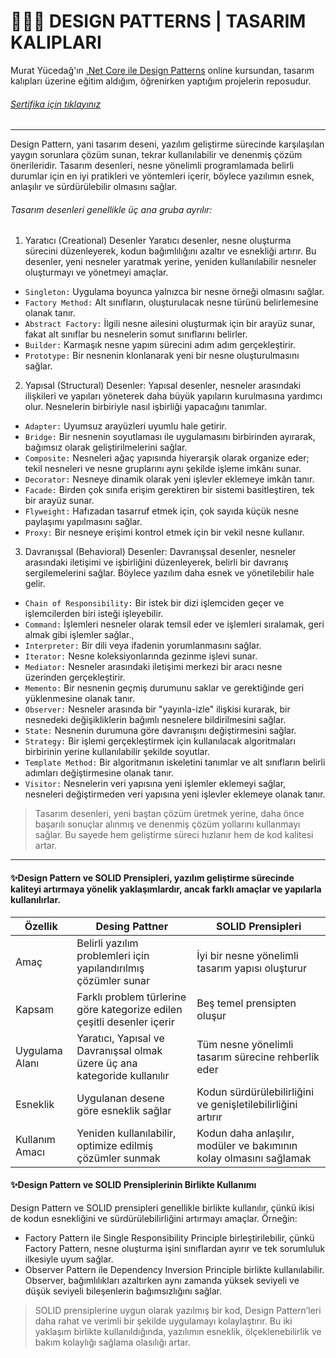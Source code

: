 # 👩🏼‍💻 DESIGN PATTERNS | TASARIM KALIPLARI

Murat Yücedağ'ın [.Net Core ile Design Patterns](https://www.udemy.com/course/aspnet-core-6-ile-design-patterns-15-farkl-tasarm-deseni/) online kursundan, tasarım kalıpları üzerine eğitim aldığım, öğrenirken yaptığım projelerin reposudur.

###### [Sertifika için tıklayınız](https://drive.google.com/file/d/128PjcuC3HB0axMUU9EwLV4JuOFkuK8pu/view?usp=drive_link)

***

Design Pattern, yani tasarım deseni, yazılım geliştirme sürecinde karşılaşılan yaygın sorunlara çözüm sunan, tekrar kullanılabilir ve denenmiş çözüm önerileridir. Tasarım desenleri, nesne yönelimli programlamada belirli durumlar için en iyi pratikleri ve yöntemleri içerir, böylece yazılımın esnek, anlaşılır ve sürdürülebilir olmasını sağlar.

###### Tasarım desenleri genellikle üç ana gruba ayrılır:
1. Yaratıcı (Creational) Desenler
Yaratıcı desenler, nesne oluşturma sürecini düzenleyerek, kodun bağımlılığını azaltır ve esnekliği artırır. Bu desenler, yeni nesneler yaratmak yerine, yeniden kullanılabilir nesneler oluşturmayı ve yönetmeyi amaçlar.

+ `Singleton:` Uygulama boyunca yalnızca bir nesne örneği olmasını sağlar.
+ `Factory Method:` Alt sınıfların, oluşturulacak nesne türünü belirlemesine olanak tanır.
+ `Abstract Factory:` İlgili nesne ailesini oluşturmak için bir arayüz sunar, fakat alt sınıflar bu nesnelerin somut sınıflarını belirler.
+ `Builder:` Karmaşık nesne yapım sürecini adım adım gerçekleştirir.
+ `Prototype:` Bir nesnenin klonlanarak yeni bir nesne oluşturulmasını sağlar.

2. Yapısal (Structural) Desenler:
Yapısal desenler, nesneler arasındaki ilişkileri ve yapıları yöneterek daha büyük yapıların kurulmasına yardımcı olur. Nesnelerin birbiriyle nasıl işbirliği yapacağını tanımlar.

+ `Adapter:` Uyumsuz arayüzleri uyumlu hale getirir.
+ `Bridge:` Bir nesnenin soyutlaması ile uygulamasını birbirinden ayırarak, bağımsız olarak geliştirilmelerini sağlar.
+ `Composite:` Nesneleri ağaç yapısında hiyerarşik olarak organize eder; tekil nesneleri ve nesne gruplarını aynı şekilde işleme imkânı sunar.
+ `Decorator:` Nesneye dinamik olarak yeni işlevler eklemeye imkân tanır.
+ `Facade:` Birden çok sınıfa erişim gerektiren bir sistemi basitleştiren, tek bir arayüz sunar.
+ `Flyweight:` Hafızadan tasarruf etmek için, çok sayıda küçük nesne paylaşımı yapılmasını sağlar.
+ `Proxy:` Bir nesneye erişimi kontrol etmek için bir vekil nesne kullanır.

3. Davranışsal (Behavioral) Desenler:
Davranışsal desenler, nesneler arasındaki iletişimi ve işbirliğini düzenleyerek, belirli bir davranış sergilemelerini sağlar. Böylece yazılım daha esnek ve yönetilebilir hale gelir.

+ `Chain of Responsibility:` Bir istek bir dizi işlemciden geçer ve işlemcilerden biri isteği işleyebilir.
+ `Command:` İşlemleri nesneler olarak temsil eder ve işlemleri sıralamak, geri almak gibi işlemler sağlar.,
+ `Interpreter:` Bir dili veya ifadenin yorumlanmasını sağlar.
+ `Iterator:` Nesne koleksiyonlarında gezinme işlevi sunar.
+ `Mediator:` Nesneler arasındaki iletişimi merkezi bir aracı nesne üzerinden gerçekleştirir.
+ `Memento:` Bir nesnenin geçmiş durumunu saklar ve gerektiğinde geri yüklenmesine olanak tanır.
+ `Observer:` Nesneler arasında bir "yayınla-izle" ilişkisi kurarak, bir nesnedeki değişikliklerin bağımlı nesnelere bildirilmesini sağlar.
+ `State:` Nesnenin durumuna göre davranışını değiştirmesini sağlar.
+ `Strategy:` Bir işlemi gerçekleştirmek için kullanılacak algoritmaları birbirinin yerine kullanılabilir şekilde soyutlar.
+ `Template Method:` Bir algoritmanın iskeletini tanımlar ve alt sınıfların belirli adımları değiştirmesine olanak tanır.
+ `Visitor:` Nesnelerin veri yapısına yeni işlemler eklemeyi sağlar, nesneleri değiştirmeden veri yapısına yeni işlevler eklemeye olanak tanır.

> Tasarım desenleri, yeni baştan çözüm üretmek yerine, daha önce başarılı sonuçlar alınmış ve denenmiş çözüm yollarını kullanmayı sağlar. Bu sayede hem geliştirme süreci hızlanır hem de kod kalitesi artar.

***

#### ✨Design Pattern ve SOLID Prensipleri, yazılım geliştirme sürecinde kaliteyi artırmaya yönelik yaklaşımlardır, ancak farklı amaçlar ve yapılarla kullanılırlar.

| Özellik | Desing Pattner | SOLID Prensipleri|
|---------|----------------|------------------|
| Amaç | Belirli yazılım problemleri için yapılandırılmış çözümler sunar | İyi bir nesne yönelimli tasarım yapısı oluşturur |
| Kapsam | Farklı problem türlerine göre kategorize edilen çeşitli desenler içerir | Beş temel prensipten oluşur |
| Uygulama Alanı | Yaratıcı, Yapısal ve Davranışsal olmak üzere üç ana kategoride kullanılır | Tüm nesne yönelimli tasarım sürecine rehberlik eder |
| Esneklik | Uygulanan desene göre esneklik sağlar | Kodun sürdürülebilirliğini ve genişletilebilirliğini artırır |
|Kullanım Amacı | Yeniden kullanılabilir, optimize edilmiş çözümler sunmak | Kodun daha anlaşılır, modüler ve bakımının kolay olmasını sağlamak |

#### ✨Design Pattern ve SOLID Prensiplerinin Birlikte Kullanımı
Design Pattern ve SOLID prensipleri genellikle birlikte kullanılır, çünkü ikisi de kodun esnekliğini ve sürdürülebilirliğini artırmayı amaçlar. Örneğin:

+ Factory Pattern ile Single Responsibility Principle birleştirilebilir, çünkü Factory Pattern, nesne oluşturma işini sınıflardan ayırır ve tek sorumluluk ilkesiyle uyum sağlar.
+ Observer Pattern ile Dependency Inversion Principle birlikte kullanılabilir. Observer, bağımlılıkları azaltırken aynı zamanda yüksek seviyeli ve düşük seviyeli bileşenlerin bağımsızlığını sağlar.

> SOLID prensiplerine uygun olarak yazılmış bir kod, Design Pattern’leri daha rahat ve verimli bir şekilde uygulamayı kolaylaştırır. Bu iki yaklaşım birlikte kullanıldığında, yazılımın esneklik, ölçeklenebilirlik ve bakım kolaylığı sağlama olasılığı artar.

